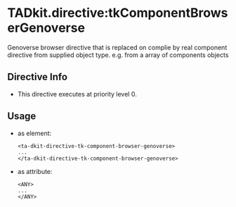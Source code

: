 



# TADkit.directive:tkComponentBrowserGenoverse








Genoverse browser directive that is replaced on complie
by real component directive from supplied object type.
e.g. from a array of components objects








## Directive Info


* This directive executes at priority level 0.


## Usage




* as element:
    ```
    <ta-dkit-directive-tk-component-browser-genoverse>
    ...
    </ta-dkit-directive-tk-component-browser-genoverse>
    ```
* as attribute:
    ```
    <ANY>
    ...
    </ANY>
    ```







